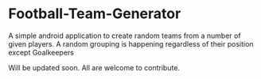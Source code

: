# Football-Team-Generator

A simple android application to create random teams from a number of given players.
A random grouping is happening regardless of their position except Goalkeepers

Will be updated soon.
All are welcome to contribute.
